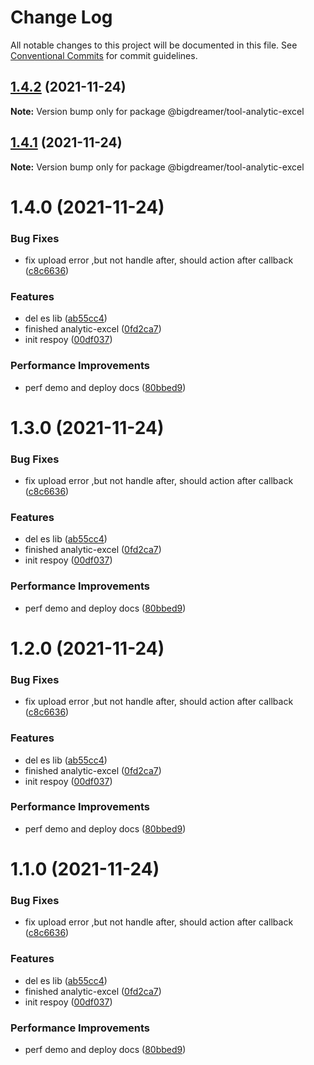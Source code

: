 # Change Log

All notable changes to this project will be documented in this file.
See [Conventional Commits](https://conventionalcommits.org) for commit guidelines.

## [1.4.2](https://github.com/bigbigDreamer/dreamer/compare/@bigdreamer/tool-analytic-excel@1.4.1...@bigdreamer/tool-analytic-excel@1.4.2) (2021-11-24)

**Note:** Version bump only for package @bigdreamer/tool-analytic-excel

## [1.4.1](https://github.com/bigbigDreamer/dreamer/compare/@bigdreamer/tool-analytic-excel@1.4.0...@bigdreamer/tool-analytic-excel@1.4.1) (2021-11-24)

**Note:** Version bump only for package @bigdreamer/tool-analytic-excel

# 1.4.0 (2021-11-24)

### Bug Fixes

-   fix upload error ,but not handle after, should action after callback ([c8c6636](https://github.com/bigbigDreamer/dreamer/commit/c8c6636645fc3c2021ca6e487c3bc6ecfe6404d7))

### Features

-   del es lib ([ab55cc4](https://github.com/bigbigDreamer/dreamer/commit/ab55cc40fb860ca070f22559df152628af71486f))
-   finished analytic-excel ([0fd2ca7](https://github.com/bigbigDreamer/dreamer/commit/0fd2ca7283f7e1dbe2c3e4b345ae7aa773efa273))
-   init respoy ([00df037](https://github.com/bigbigDreamer/dreamer/commit/00df037b6f7a060aa4ce184629f782b7018bcfae))

### Performance Improvements

-   perf demo and deploy docs ([80bbed9](https://github.com/bigbigDreamer/dreamer/commit/80bbed9181ef9119558802c97065c5c924b63aa9))

# 1.3.0 (2021-11-24)

### Bug Fixes

-   fix upload error ,but not handle after, should action after callback ([c8c6636](https://github.com/bigbigDreamer/dreamer/commit/c8c6636645fc3c2021ca6e487c3bc6ecfe6404d7))

### Features

-   del es lib ([ab55cc4](https://github.com/bigbigDreamer/dreamer/commit/ab55cc40fb860ca070f22559df152628af71486f))
-   finished analytic-excel ([0fd2ca7](https://github.com/bigbigDreamer/dreamer/commit/0fd2ca7283f7e1dbe2c3e4b345ae7aa773efa273))
-   init respoy ([00df037](https://github.com/bigbigDreamer/dreamer/commit/00df037b6f7a060aa4ce184629f782b7018bcfae))

### Performance Improvements

-   perf demo and deploy docs ([80bbed9](https://github.com/bigbigDreamer/dreamer/commit/80bbed9181ef9119558802c97065c5c924b63aa9))

# 1.2.0 (2021-11-24)

### Bug Fixes

-   fix upload error ,but not handle after, should action after callback ([c8c6636](https://github.com/bigbigDreamer/dreamer/commit/c8c6636645fc3c2021ca6e487c3bc6ecfe6404d7))

### Features

-   del es lib ([ab55cc4](https://github.com/bigbigDreamer/dreamer/commit/ab55cc40fb860ca070f22559df152628af71486f))
-   finished analytic-excel ([0fd2ca7](https://github.com/bigbigDreamer/dreamer/commit/0fd2ca7283f7e1dbe2c3e4b345ae7aa773efa273))
-   init respoy ([00df037](https://github.com/bigbigDreamer/dreamer/commit/00df037b6f7a060aa4ce184629f782b7018bcfae))

### Performance Improvements

-   perf demo and deploy docs ([80bbed9](https://github.com/bigbigDreamer/dreamer/commit/80bbed9181ef9119558802c97065c5c924b63aa9))

# 1.1.0 (2021-11-24)

### Bug Fixes

-   fix upload error ,but not handle after, should action after callback ([c8c6636](https://github.com/bigbigDreamer/dreamer/commit/c8c6636645fc3c2021ca6e487c3bc6ecfe6404d7))

### Features

-   del es lib ([ab55cc4](https://github.com/bigbigDreamer/dreamer/commit/ab55cc40fb860ca070f22559df152628af71486f))
-   finished analytic-excel ([0fd2ca7](https://github.com/bigbigDreamer/dreamer/commit/0fd2ca7283f7e1dbe2c3e4b345ae7aa773efa273))
-   init respoy ([00df037](https://github.com/bigbigDreamer/dreamer/commit/00df037b6f7a060aa4ce184629f782b7018bcfae))

### Performance Improvements

-   perf demo and deploy docs ([80bbed9](https://github.com/bigbigDreamer/dreamer/commit/80bbed9181ef9119558802c97065c5c924b63aa9))
